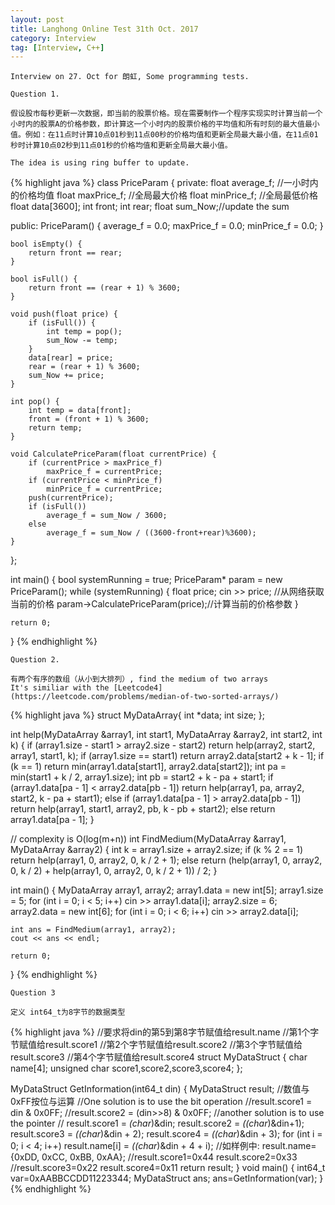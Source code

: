 ```yaml
---
layout: post
title: Langhong Online Test 31th Oct. 2017 
category: Interview
tag: [Interview, C++]
---
```


	Interview on 27. Oct for 朗虹, Some programming tests.

	Question 1. 

	假设股市每秒更新一次数据，即当前的股票价格。现在需要制作一个程序实现实时计算当前一个小时内的股票A的价格参数，即计算这一个小时内的股票价格的平均值和所有时刻的最大值最小值。例如：在11点时计算10点01秒到11点00秒的价格均值和更新全局最大最小值，在11点01秒时计算10点02秒到11点01秒的价格均值和更新全局最大最小值。
	
	The idea is using ring buffer to update.

{% highlight java %}
class PriceParam
{
private:
	float average_f;  //一小时内的价格均值
	float maxPrice_f; //全局最大价格
	float minPrice_f; //全局最低价格
	float data[3600];
	int front;
	int rear;
	float sum_Now;//update the sum 

public:
	PriceParam() {
		average_f = 0.0;
		maxPrice_f = 0.0;
		minPrice_f = 0.0;
	}

	bool isEmpty() {
		return front == rear;
	}

	bool isFull() {
		return front == (rear + 1) % 3600;
	}

	void push(float price) {
		if (isFull()) {
			int temp = pop();
			sum_Now -= temp;
		}
		data[rear] = price;
		rear = (rear + 1) % 3600;
		sum_Now += price;
	}

	int pop() {
		int temp = data[front];
		front = (front + 1) % 3600;
		return temp;
	}

	void CalculatePriceParam(float currentPrice) {
		if (currentPrice > maxPrice_f)
			maxPrice_f = currentPrice;
		if (currentPrice < minPrice_f)
			minPrice_f = currentPrice;
		push(currentPrice);
		if (isFull())
			average_f = sum_Now / 3600;
		else
			average_f = sum_Now / ((3600-front+rear)%3600);
	}
};

int main() {
	bool systemRunning = true;
	PriceParam* param = new PriceParam();
	while (systemRunning)
	{
		float price;
		cin >> price;  //从网络获取当前的价格
	    param->CalculatePriceParam(price);//计算当前的价格参数
	}

	return 0;
}
{% endhighlight %}

	Question 2. 

	有两个有序的数组（从小到大排列）, find the medium of two arrays
	It's similiar with the [Leetcode4](https://leetcode.com/problems/median-of-two-sorted-arrays/)

{% highlight java %}
struct MyDataArray{
	int *data;
	int size;
};

int help(MyDataArray &array1, int start1, MyDataArray &array2, int start2, int k) {
	if (array1.size - start1 > array2.size - start2)
		return help(array2, start2, array1, start1, k);
	if (array1.size == start1)
		return array2.data[start2 + k - 1];
	if (k == 1)
		return min(array1.data[start1], array2.data[start2]);
	int pa = min(start1 + k / 2, array1.size);
	int pb = start2 + k - pa + start1;
	if (array1.data[pa - 1] < array2.data[pb - 1])
		return help(array1, pa, array2, start2, k - pa + start1);
	else if (array1.data[pa - 1] > array2.data[pb - 1])
		return help(array1, start1, array2, pb, k - pb + start2);
	else
		return array1.data[pa - 1];
}

// complexity is O(log(m+n))
int FindMedium(MyDataArray &array1, MyDataArray &array2) {
	int k = array1.size + array2.size;
	if (k % 2 == 1)
		return help(array1, 0, array2, 0, k / 2 + 1);
	else
		return (help(array1, 0, array2, 0, k / 2) + help(array1, 0, array2, 0, k / 2 + 1)) / 2;
}

int main() {
	MyDataArray array1, array2;
	array1.data = new int[5];
	array1.size = 5;
	for (int i = 0; i < 5; i++)
		cin >> array1.data[i];
	array2.size = 6;
	array2.data = new int[6];
	for (int i = 0; i < 6; i++)
		cin >> array2.data[i];

	int ans = FindMedium(array1, array2);
	cout << ans << endl;

	return 0;
}
{% endhighlight %}

	Question 3

	定义 int64_t为8字节的数据类型

{% highlight java %}
    //要求将din的第5到第8字节赋值给result.name
    //第1个字节赋值给result.score1
    //第2个字节赋值给result.score2
    //第3个字节赋值给result.score3
    //第4个字节赋值给result.score4
struct MyDataStruct
{
    char name[4];
    unsigned char score1,score2,score3,score4;
};

MyDataStruct GetInformation(int64_t din)
{
	MyDataStruct result;
	//数值与0xFF按位与运算
	//One solution is to use the bit operation
	//result.score1 = din & 0x0FF;
	//result.score2 = (din>>8) & 0x0FF;
	//another solution is to use the pointer
	//
	result.score1 = *(char*)&din;
	result.score2 = *((char*)&din+1);
	result.score3 = *((char*)&din + 2);
	result.score4 = *((char*)&din + 3);
	for (int i = 0; i < 4; i++)
		result.name[i] = *((char*)&din + 4 + i);
	//如样例中: result.name={0xDD, 0xCC, 0xBB, 0xAA};
	//result.score1=0x44 result.score2=0x33 
	//result.score3=0x22 result.score4=0x11
	return result;
}
void main()
{
    int64_t var=0xAABBCCDD11223344;
    MyDataStruct ans;
    ans=GetInformation(var);
}
{% endhighlight %}